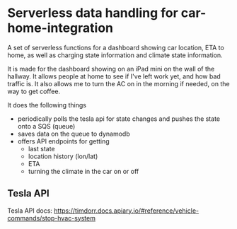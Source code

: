 # Serverless data handling for car-home-integration

A set of serverless functions for a dashboard showing car location, ETA to home, as well as charging state information and climate state information.

It is made for the dashboard showing on an iPad mini on the wall of the hallway. It allows people at home to see if I've left work yet, and how bad traffic is. It also allows me to turn the AC on in the morning if needed, on the way to get coffee.

It does the following things

- periodically polls the tesla api for state changes and pushes the state onto a SQS (queue)
- saves data on the queue to dynamodb
- offers API endpoints for getting
   - last state
   - location history (lon/lat)
   - ETA
   - turning the climate in the car on or off


## Tesla API

Tesla API docs: https://timdorr.docs.apiary.io/#reference/vehicle-commands/stop-hvac-system
